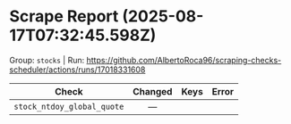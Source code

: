 # Scrape Report (2025-08-17T07:32:45.598Z)

Group: `stocks`  |  Run: https://github.com/AlbertoRoca96/scraping-checks-scheduler/actions/runs/17018331608

| Check | Changed | Keys | Error |
|---|:---:|:--|:--|
| `stock_ntdoy_global_quote` | — |  |  |
